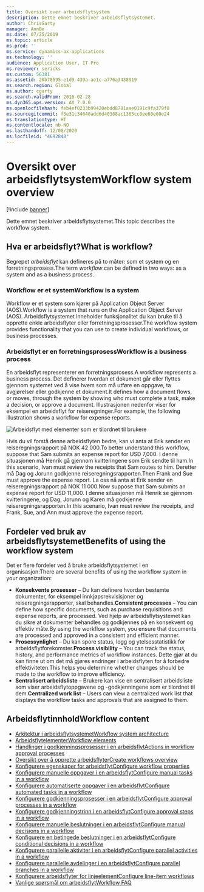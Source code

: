 ```yaml
---
title: Oversikt over arbeidsflytsystem
description: Dette emnet beskriver arbeidsflytsystemet.
author: ChrisGarty
manager: AnnBe
ms.date: 07/25/2019
ms.topic: article
ms.prod: ''
ms.service: dynamics-ax-applications
ms.technology: ''
audience: Application User, IT Pro
ms.reviewer: sericks
ms.custom: 56381
ms.assetid: 20b78595-e1d9-439a-ae1c-a776a3438919
ms.search.region: Global
ms.author: cgarty
ms.search.validFrom: 2016-02-28
ms.dyn365.ops.version: AX 7.0.0
ms.openlocfilehash: feb4ef0233b99420ebdd8781aae0191c9fa379f8
ms.sourcegitcommit: f5e31c34640add6d40308ac1365cc0ee60e60e24
ms.translationtype: HT
ms.contentlocale: nb-NO
ms.lasthandoff: 12/08/2020
ms.locfileid: "4692848"
---
```

# <a name="workflow-system-overview"></a><span data-ttu-id="5eb90-103">Oversikt over arbeidsflytsystem</span><span class="sxs-lookup"><span data-stu-id="5eb90-103">Workflow system overview</span></span>

[!include [banner](../includes/banner.md)]

<span data-ttu-id="5eb90-104">Dette emnet beskriver arbeidsflytsystemet.</span><span class="sxs-lookup"><span data-stu-id="5eb90-104">This topic describes the workflow system.</span></span>

## <a name="what-is-workflow"></a><span data-ttu-id="5eb90-105">Hva er arbeidsflyt?</span><span class="sxs-lookup"><span data-stu-id="5eb90-105">What is workflow?</span></span>

<span data-ttu-id="5eb90-106">Begrepet *arbeidsflyt* kan defineres på to måter: som et system og en forretningsprosess.</span><span class="sxs-lookup"><span data-stu-id="5eb90-106">The term *workflow* can be defined in two ways: as a system and as a business process.</span></span>

### <a name="workflow-is-a-system"></a><span data-ttu-id="5eb90-107">Workflow er et system</span><span class="sxs-lookup"><span data-stu-id="5eb90-107">Workflow is a system</span></span>

<span data-ttu-id="5eb90-108">Workflow er et system som kjører på Application Object Server (AOS).</span><span class="sxs-lookup"><span data-stu-id="5eb90-108">Workflow is a system that runs on the Application Object Server (AOS).</span></span> <span data-ttu-id="5eb90-109">Arbeidsflytsystemet inneholder funksjonalitet du kan bruke til å opprette enkle arbeidsflyter eller forretningsprosesser.</span><span class="sxs-lookup"><span data-stu-id="5eb90-109">The workflow system provides functionality that you can use to create individual workflows, or business processes.</span></span>

### <a name="workflow-is-a-business-process"></a><span data-ttu-id="5eb90-110">Arbeidsflyt er en forretningsprosess</span><span class="sxs-lookup"><span data-stu-id="5eb90-110">Workflow is a business process</span></span>

<span data-ttu-id="5eb90-111">En arbeidsflyt representerer en forretningsprosess.</span><span class="sxs-lookup"><span data-stu-id="5eb90-111">A workflow represents a business process.</span></span> <span data-ttu-id="5eb90-112">Det definerer hvordan et dokument går eller flyttes gjennom systemet ved å vise hvem som må utføre en oppgave, ta avgjørelser eller godkjenne et dokument.</span><span class="sxs-lookup"><span data-stu-id="5eb90-112">It defines how a document flows, or moves, through the system by showing who must complete a task, make a decision, or approve a document.</span></span> <span data-ttu-id="5eb90-113">Illustrasjonen nedenfor viser for eksempel en arbeidsflyt for reiseregninger.</span><span class="sxs-lookup"><span data-stu-id="5eb90-113">For example, the following illustration shows a workflow for expense reports.</span></span>

![Arbeidsflyt med elementer som er tilordnet til brukere](./media/workflow_user.gif)

<span data-ttu-id="5eb90-115">Hvis du vil forstå denne arbeidsflyten bedre, kan vi anta at Erik sender en reiseregningsrapport på NOK 42 000.</span><span class="sxs-lookup"><span data-stu-id="5eb90-115">To better understand this workflow, suppose that Sam submits an expense report for USD 7,000.</span></span> <span data-ttu-id="5eb90-116">I denne situasjonen må Henrik gå gjennom kvitteringene som Erik sendte til ham.</span><span class="sxs-lookup"><span data-stu-id="5eb90-116">In this scenario, Ivan must review the receipts that Sam routes to him.</span></span> <span data-ttu-id="5eb90-117">Deretter må Dag og Jorunn godkjenne reiseregningsrapporten.</span><span class="sxs-lookup"><span data-stu-id="5eb90-117">Then Frank and Sue must approve the expense report.</span></span> <span data-ttu-id="5eb90-118">La oss nå anta at Erik sender en reiseregningsrapport på NOK 11 000.</span><span class="sxs-lookup"><span data-stu-id="5eb90-118">Now suppose that Sam submits an expense report for USD 11,000.</span></span> <span data-ttu-id="5eb90-119">I denne situasjonen må Henrik se gjennom kvitteringene, og Dag, Jorunn og Karen må godkjenne reiseregningsrapporten.</span><span class="sxs-lookup"><span data-stu-id="5eb90-119">In this scenario, Ivan must review the receipts, and Frank, Sue, and Ann must approve the expense report.</span></span>

## <a name="benefits-of-using-the-workflow-system"></a><span data-ttu-id="5eb90-120"> Fordeler ved bruk av arbeidsflytsystemet</span><span class="sxs-lookup"><span data-stu-id="5eb90-120">Benefits of using the workflow system</span></span>

<span data-ttu-id="5eb90-121">Det er flere fordeler ved å bruke arbeidsflytsystemet i en organisasjon:</span><span class="sxs-lookup"><span data-stu-id="5eb90-121">There are several benefits of using the workflow system in your organization:</span></span>

- <span data-ttu-id="5eb90-122">**Konsekvente prosesser** – Du kan definere hvordan bestemte dokumenter, for eksempel innkjøpsrekvisisjoner og reiseregningsrapporter, skal behandles.</span><span class="sxs-lookup"><span data-stu-id="5eb90-122">**Consistent processes** – You can define how specific documents, such as purchase requisitions and expense reports, are processed.</span></span> <span data-ttu-id="5eb90-123">Ved hjelp av arbeidsflytsystemet kan du sikre at dokumenter behandles og godkjennes på en konsekvent og effektiv måte.</span><span class="sxs-lookup"><span data-stu-id="5eb90-123">By using the workflow system, you ensure that documents are processed and approved in a consistent and efficient manner.</span></span>
- <span data-ttu-id="5eb90-124">**Prosessynlighet** – Du kan spore status, logg og ytelsesstatistikk for arbeidsflytforekomster.</span><span class="sxs-lookup"><span data-stu-id="5eb90-124">**Process visibility** – You can track the status, history, and performance metrics of workflow instances.</span></span> <span data-ttu-id="5eb90-125">Dette gjør at du kan finne ut om det må gjøres endringer i arbeidsflyten for å forbedre effektiviteten.</span><span class="sxs-lookup"><span data-stu-id="5eb90-125">This helps you determine whether changes should be made to the workflow to improve efficiency.</span></span>
- <span data-ttu-id="5eb90-126">**Sentralisert arbeidsliste** – Brukere kan vise en sentralisert arbeidsliste som viser arbeidsflytoppgavene og -godkjenningene som er tilordnet til dem.</span><span class="sxs-lookup"><span data-stu-id="5eb90-126">**Centralized work list** – Users can view a centralized work list that displays the workflow tasks and approvals that are assigned to them.</span></span>


## <a name="workflow-content"></a><span data-ttu-id="5eb90-127">Arbeidsflytinnhold</span><span class="sxs-lookup"><span data-stu-id="5eb90-127">Workflow content</span></span>

+ [<span data-ttu-id="5eb90-128">Arkitektur i arbeidsflytsystemet</span><span class="sxs-lookup"><span data-stu-id="5eb90-128">Workflow system architecture</span></span>](workflow-system-architecture.md)
+ [<span data-ttu-id="5eb90-129">Arbeidsflytelementer</span><span class="sxs-lookup"><span data-stu-id="5eb90-129">Workflow elements</span></span>](workflow-elements.md)
+ [<span data-ttu-id="5eb90-130">Handlinger i godkjenningsprosesser i en arbeidsflyt</span><span class="sxs-lookup"><span data-stu-id="5eb90-130">Actions in workflow approval processes</span></span>](workflow-actions.md)
+ [<span data-ttu-id="5eb90-131">Oversikt over å opprette arbeidsflyter</span><span class="sxs-lookup"><span data-stu-id="5eb90-131">Create workflows overview</span></span>](create-workflow.md)
+ [<span data-ttu-id="5eb90-132">Konfigurere egenskaper for arbeidsflyt</span><span class="sxs-lookup"><span data-stu-id="5eb90-132">Configure workflow properties</span></span>](configure-workflow-properties.md)
+ [<span data-ttu-id="5eb90-133">Konfigurere manuelle oppgaver i en arbeidsflyt</span><span class="sxs-lookup"><span data-stu-id="5eb90-133">Configure manual tasks in a workflow</span></span>](configure-manual-task-workflow.md)
+ [<span data-ttu-id="5eb90-134">Konfigurere automatiserte oppgaver i en arbeidsflyt</span><span class="sxs-lookup"><span data-stu-id="5eb90-134">Configure automated tasks in a workflow</span></span>](configure-automated-task-workflow.md)
+ [<span data-ttu-id="5eb90-135">Konfigurere godkjenningsprosesser i en arbeidsflyt</span><span class="sxs-lookup"><span data-stu-id="5eb90-135">Configure approval processes in a workflow</span></span>](configure-approval-process-workflow.md)
+ [<span data-ttu-id="5eb90-136">Konfigurere godkjenningstrinn i en arbeidsflyt</span><span class="sxs-lookup"><span data-stu-id="5eb90-136">Configure approval steps in a workflow</span></span>](configure-approval-step-workflow.md)
+ [<span data-ttu-id="5eb90-137">Konfigurere manuelle beslutninger i en arbeidsflyt</span><span class="sxs-lookup"><span data-stu-id="5eb90-137">Configure manual decisions in a workflow</span></span>](configure-manual-decision-workflow.md)
+ [<span data-ttu-id="5eb90-138">Konfigurere en betingede beslutninger i en arbeidsflyt</span><span class="sxs-lookup"><span data-stu-id="5eb90-138">Configure conditional decisions in a workflow</span></span>](configure-conditional-decision-workflow.md)
+ [<span data-ttu-id="5eb90-139">Konfigurere parallelle aktiviter i en arbeidsflyt</span><span class="sxs-lookup"><span data-stu-id="5eb90-139">Configure parallel activities in a workflow</span></span>](configure-parallel-activity-workflow.md)
+ [<span data-ttu-id="5eb90-140">Konfigurere parallelle avdelinger i en arbeidsflyt</span><span class="sxs-lookup"><span data-stu-id="5eb90-140">Configure parallel branches in a workflow</span></span>](configure-parallel-branch-workflow.md)
+ [<span data-ttu-id="5eb90-141">Konfigurere arbeidsflyter for linjeelement</span><span class="sxs-lookup"><span data-stu-id="5eb90-141">Configure line-item workflows</span></span>](configure-line-item-workflow.md)
+ [<span data-ttu-id="5eb90-142">Vanlige spørsmål om arbeidsflyt</span><span class="sxs-lookup"><span data-stu-id="5eb90-142">Workflow FAQ</span></span>](workflow-FAQ.md)
